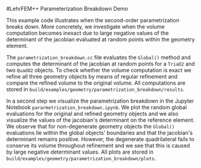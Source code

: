 #LehrFEM++ Parameterization Breakdown Demo

This example code illustrates when the second-order parametrization breaks 
down. More concretely, we investigate when the volume computation becomes 
inexact due to large negative values of the determinant of the jacobian 
evaluated at random points within the geometry element.

The `parametrization_breakdown.cc` file evaluates the `Global()` method and 
computes the determinant of the jacobian at random points for a `TriaO2` and 
two `QuadO2` objects. To check whether the volume computation is exact we 
refine all three geometry objects by means of regular refinement and compare 
the refined volume to the original volume. All computations are stored in 
`build/examples/geometry/parametrization_breakdown/results`.

In a second step we visualize the parametrization breakdown in the Jupyter 
Notebook `pararmetrization_breakdown.ipynb`. We plot the random global 
evaluations for the original and refined geometry objects and we also 
visualize the values of the jacobian's determinant on the reference element. 
We observe that for non-degenerate geometry objects the `Global()` evaluations 
lie within the global objects' boundaries and that the jacobian's determinant 
remains positive. However, the degenerate quadrilateral fails to conserve its 
volume throughout refinement and we see that this is caused by large negative 
determinant values. All plots are stored in 
`build/examples/geometry/parametrization_breakdown/plots`.
